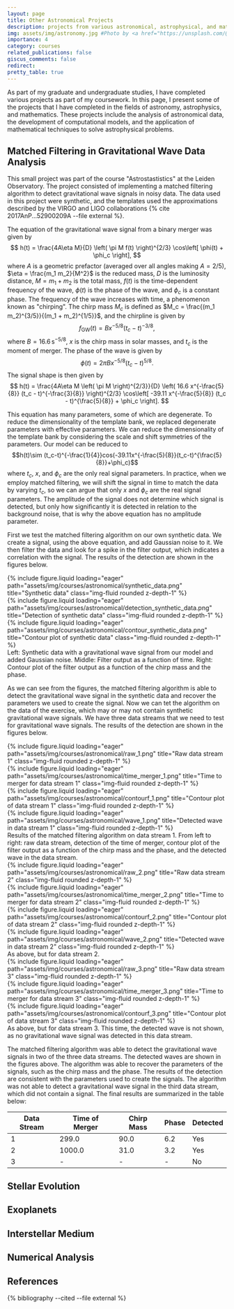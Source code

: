 ```yaml
---
layout: page
title: Other Astronomical Projects
description: projects from various astronomical, astrophysical, and mathematical courses
img: assets/img/astronomy.jpg #Photo by <a href="https://unsplash.com/@grakozy?utm_content=creditCopyText&utm_medium=referral&utm_source=unsplash">Greg Rakozy</a> on <a href="https://unsplash.com/photos/silhouette-photography-of-person-oMpAz-DN-9I?utm_content=creditCopyText&utm_medium=referral&utm_source=unsplash">Unsplash</a>
importance: 4
category: courses
related_publications: false
giscus_comments: false
redirect:
pretty_table: true
---
```


As part of my graduate and undergraduate studies, I have completed various projects as part of my coursework. In this page, I present some of the projects that I have completed in the fields of astronomy, astrophysics, and mathematics. These projects include the analysis of astronomical data, the development of computational models, and the application of mathematical techniques to solve astrophysical problems.

## Matched Filtering in Gravitational Wave Data Analysis

<!-- Tutorial on the essentials of gravitational wave detection (2020)
This tutorial focuses on an idealized detection of gravitational waves emitted during the inspiral
and merger of compact binary objects. The used data are synthetic, and the templates use the
approximations described by VIRGO and LIGO in Ann. Phys. 529 (2017).
Exercise 1: Gravitational wave signals . . . . . . . . . . . . . . . . . . . . . . . . . . . . . . . . . . .
We focus on the inspiral and merger of two compact objects, e.g. two black holes or two neutron stars. From
the masses m1 and m2 , we define the total mass M = m1 + m2 and the reduced mass,
η=
m1 m2
.
M2
(1)
Let then D be the (luminosity-)distance of the event, and let A be a geometric prefactor which depends on
the relative orientation between the merging system and the interferometric detector. (Averaging over all
angles, one has A = 2/5.)
The natural data domain of gravitational wave interferometers is the time domain: The interferometers de-
tect a strain h, as a function of time t1 . A gravitational wave signal from a binary merger can be represented
in the time domain as
2
4AηM
h(t) =
(2)
[πM f (t)] 3 cos[φ(t) + φc ].
D
The function f (t) describes how the wave frequency increases with time. Gravitational waves are quadrupo-
lar, and the quadrupole moment of a binary system has spin-2. Consequently, the wave frequency is twice
the orbital frequency of the inspiralling objects. The function
Z t
φ(t) = 2π
f (t0 )dt0 ,
(3)
tracks the progress of the objects on their orbits; hence the integral.
1) Scaling relations: Explain why the amplitude of the strain increases proportional to η, M and A, and
why it decreases inversely with D.
2) Chirping: Employ Keplerian dynamics to explain how the ‘chirping’ of gravitational waves arises.
Chirping describes the increase of frequency f as a function of time.
3) Computing the chirpline: We introduce the ‘chirp mass’ as
M=
1
(m1 m2 )3/5
.
(m1 + m2 )1/5
The t here used, is calendar time on Earth.
Page 1 of 3
(4)Advanced Astrostatistics
Lecturer: Dr. Elena Sellentin
Fig. 1: Left: Chirpline (red overlay), as computed from f (t) given in Eq. (5). The background is the original plot
from Abbott et al., Phys Rev. Lett. 116 (2016).
Right: Exemplary templates of gravitational wave forms resulting from our approximations. The ringdown is
missing, but the acceleration of the phase during the inspiral is included. The legend indicates the chirp mass
M, and merger takes place at tc = 10s.
This leads to the ‘chirpline’ which relates chirp mass and timevolution of the frequency


1
GM −5/8
fGW (t) =
(tc − t)−3/8 ,
40π
c3
(5)
where tc is the moment of merger. Expressing the chirp mass in multiples of solar masses, M = xM , and
plugging in G and c, the chirpline facilitates to
fGW (t) = B x−5/8 (tc − t)−3/8 ,
B = 16.6 s−5/8 .
(6)
The units of B are seconds to the −5/8, such that the units of f are correctly in Hertz. Typical values for x
are 20-40 (solar masses). For the phase of the cosine, we require the integral of Eq. (6) which is
 
3
−5/8
φ(t) = 2πBx
−
(tc − t)5/8 .
(7)
8
• Plot the chirplines Eq. (6) for different masses x and merger times tc . You will recognize the typical
upsweep in frequency prior to merger, as also visible in the original LIGO data, see Fig. 1.
• Plug the chirpline (Eq. 6), and the phase (Eq. 7) into the strain equation (Eq. 2). Ignore the prefactor.
Plot strains h(t) for different values of x. You should get waves similar to the right panel of Fig. 1.
Outcome of the exercise: you have understood the essentials of Gravitational Wave scaling
relations. You are able to compute chirplines f (t) and detector strains h(t) for different chirp
masses.
Exercise 2: Creating a template bank for gravitational waves . . . . . . . . . . . .
Gravitational wave detection employs matched filtering, for which a template bank needs to be created
first. This bank hosts the variety of potential signal shapes and in this exercise we will learn the essentials
of how to create one.
In Exercise 1 we saw that the signal shape is given by
h(t) =
2
2
h
i
5
3
5
5
4AηM [πM ] 3 
3
16.6 x− 8 (tc − t)− 8
cos −39.11 x− 8 (tc − t) 8 + φc .
D
Page 2 of 3
(8)Advanced Astrostatistics
Lecturer: Dr. Elena Sellentin
1) Parameter study: Keeping all other parameters fixed, which effect does φc have? Keeping all other
parameters fixed, which effect does tc have, and which does x have?
2) Prior ranges: Which natural prior range does φc have? Given the LIGO and VIRGO sensitivities, which
sensible prior range can you introduce for x?
3) Scale and shift symmetries: Parameters which simply scale an amplitude, and parameters which
introduce mere shifts of the signal, are not regarded as real signal parameters in matched filtering. This
is because in matched filtering, the amplitude does not determine which signal is detected, but only how
significantly it is detected, in relation to the background noise. Shift parameters simply determine where
in the data stream a signal is found, but not which signal is found. For the gravitational waves, which
parameters are shift and scale parameters?
4) Dimensionality reduction: Efficient template banks sweep through as few parameters as possible.
Currently, Eq. (8) employs six parameters: m1 , m2 , A, D, tc , φc . These are too many. Investigate Eq. (8), and
find out which parameters are degenerate. Show that by replacing degenerate parameters with effective
parameters, you can reduce the dimensionality of your template bank from 6 to 22 . If you succeed to reduce
the dimensionality to 4 or 3 only, reconsider step (3).
5) Template spacing: Template spacing describes at which grid points between the prior boundaries tem-
plates are (pre-)computed. If the spacing is too large, the templates vary too rapidly and the detection
significance will decrease due to template mismatch. If the spacing is too small, the template bank will
be slow. Find sensible template spacings for your two parameters, by plotting how rapidly the templates
change as you vary the parameters.
Outcome of the exercise: you have created a template bank for gravitational waves. In the next
exercise, you can apply it to synthetic data.
Exercise 3: Filtering data streams for gravitational waves . . . . . . . . . . . . . . . .
The file ‘AllWithNoise.dat’ may or may not contain synthetic gravitational wave signals. These file sample
the time τ regularly (first column), but the initial time has been subtracted. This means the first column
is a time-window, where the original human-time starting point is irrelevant for this exercise. The second,
third and fourth columns store the strain h(τ ). The collapse time tc from Exercise 1 and 2 may take place
at any τ , so you will need to shift your signals as a function of tc .
1. Program up the matched-filter equations and sift through the three signals.
2. Plot the filter output as a function of time. A large spike in the filter output indicates a correlation
with the signal.
3. Find out how many gravitational waves are hidden in the three data streams. What are the parameters
(mass, collapse time, amplitude) of these gravitational waves? Give a best-fit and handwavy error
bars. (The full error bars would be determined in the follow-up analysis).
If you wish to restore the original amplitude of the signal, then the noise here added was uncorrelated
Gaussian noise of standard deviation σ = 0.2.
2
After detection, the in-depth analysis then uses the original physical parameters. -->

This small project was part of the course "Astrostastistics" at the Leiden Observatory. The project consisted of implementing a matched filtering algorithm to detect gravitational wave signals in noisy data. The data used in this project were synthetic, and the templates used the approximations described by the VIRGO and LIGO collaborations {% cite 2017AnP...52900209A --file external %}. 

The equation of the gravitational wave signal from a binary merger was given by
$$ h(t) = \frac{4A\eta M}{D} \left( \pi M f(t) \right)^{2/3} \cos\left[ \phi(t) + \phi_c \right], $$
where $A$ is a geometric prefactor (averaged over all angles making $A = 2/5$), $\eta = \frac{m_1 m_2}{M^2}$ is the reduced mass, $D$ is the luminosity distance, $M = m_1 + m_2$ is the total mass, $f(t)$ is the time-dependent frequency of the wave, $\phi(t)$ is the phase of the wave, and $\phi_c$ is a constant phase. The frequency of the wave increases with time, a phenomenon known as "chirping". The chirp mass $M_c$ is defined as $M_c = \frac{(m_1 m_2)^{3/5}}{(m_1 + m_2)^{1/5}}$, and the chirpline is given by
$$ f_{\text{GW}}(t) = B x^{-5/8} (t_c - t)^{-3/8}, $$
where $B = 16.6 \, \text{s}^{-5/8}$, $x$ is the chirp mass in solar masses, and $t_c$ is the moment of merger. The phase of the wave is given by
$$ \phi(t) = 2\pi B x^{-5/8} (t_c - t)^{5/8}. $$
The signal shape is then given by
$$ h(t) = \frac{4A\eta M \left( \pi M \right)^{2/3}}{D} \left( 16.6 x^{-\frac{5}{8}} (t_c - t)^{-\frac{3}{8}} \right)^{2/3} \cos\left[ -39.11 x^{-\frac{5}{8}} (t_c - t)^{\frac{5}{8}} + \phi_c \right]. $$

This equation has many parameters, some of which are degenerate. To reduce the dimensionality of the template bank, we replaced degenerate parameters with effective parameters. We can reduce the dimensionality of the template bank by considering the scale and shift symmetries of the parameters. Our model can be reduced to 
$$h(t)\sim (t_c-t)^{-\frac{1}{4}}cos(-39.11x^{-\frac{5}{8}}(t_c-t)^{\frac{5}{8}}+\phi_c)$$
where $t_c$, $x$, and $\phi_c$ are the only real signal parameters. In practice, when we employ matched filtering, we will shift the signal in time to match the data by varying $t_c$, so we can argue that only $x$ and $\phi_c$ are the real signal parameters. The amplitude of the signal does not determine which signal is detected, but only how significantly it is detected in relation to the background noise, that is why the above equation has no amplitude parameter.

First we test the matched filtering algorithm on our own synthetic data. We create a signal, using the above equation, and add Gaussian noise to it. We then filter the data and look for a spike in the filter output, which indicates a correlation with the signal. The results of the detection are shown in the figures below.

<div class="row">
    <div class="col-sm mt-3 mt-md-0">
        {% include figure.liquid loading="eager" path="assets/img/courses/astronomical/synthetic_data.png" title="Synthetic data" class="img-fluid rounded z-depth-1" %}
    </div>
    <div>
        {% include figure.liquid loading="eager" path="assets/img/courses/astronomical/detection_synthetic_data.png" title="Detection of synthetic data" class="img-fluid rounded z-depth-1" %}
    </div>
    <div>
        {% include figure.liquid loading="eager" path="assets/img/courses/astronomical/contour_synthetic_data.png" title="Contour plot of synthetic data" class="img-fluid rounded z-depth-1" %}
    </div>
</div>
<div class="caption">
    Left: Synthetic data with a gravitational wave signal from our model and added Gaussian noise. Middle: Filter output as a function of time. Right: Contour plot of the filter output as a function of the chirp mass and the phase.
</div>

As we can see from the figures, the matched filtering algorithm is able to detect the gravitational wave signal in the synthetic data and recover the parameters we used to create the signal. Now we can tet the algorithm on the data of the exercise, which may or may not contain synthetic gravitational wave signals. We have three data streams that we need to test for gravitational wave signals. The results of the detection are shown in the figures below.

<div class="row">
    <div class="col-sm mt-3 mt-md-0">
        {% include figure.liquid loading="eager" path="assets/img/courses/astronomical/raw_1.png" title="Raw data stream 1" class="img-fluid rounded z-depth-1" %}
    </div>
    <div>
        {% include figure.liquid loading="eager" path="assets/img/courses/astronomical/time_merger_1.png" title="Time to merger for data stream 1" class="img-fluid rounded z-depth-1" %}
    </div>
    <div>
        {% include figure.liquid loading="eager" path="assets/img/courses/astronomical/contourf_1.png" title="Contour plot of data stream 1" class="img-fluid rounded z-depth-1" %}
    </div>
    <div>
        {% include figure.liquid loading="eager" path="assets/img/courses/astronomical/wave_1.png" title="Detected wave in data stream 1" class="img-fluid rounded z-depth-1" %}
    </div>
</div>
<div class="caption">
    Results of the matched filtering algorithm on data stream 1. From left to right: raw data stream, detection of the time of merger, contour plot of the filter output as a function of the chirp mass and the phase, and the detected wave in the data stream.
</div>

<div class="row">
    <div class="col-sm mt-3 mt-md-0">
        {% include figure.liquid loading="eager" path="assets/img/courses/astronomical/raw_2.png" title="Raw data stream 2" class="img-fluid rounded z-depth-1" %}
    </div>
    <div>
        {% include figure.liquid loading="eager" path="assets/img/courses/astronomical/time_merger_2.png" title="Time to merger for data stream 2" class="img-fluid rounded z-depth-1" %}
    </div>
    <div>
        {% include figure.liquid loading="eager" path="assets/img/courses/astronomical/contourf_2.png" title="Contour plot of data stream 2" class="img-fluid rounded z-depth-1" %}
    </div>
    <div>
        {% include figure.liquid loading="eager" path="assets/img/courses/astronomical/wave_2.png" title="Detected wave in data stream 2" class="img-fluid rounded z-depth-1" %}
    </div>
</div>
<div class="caption">
    As above, but for data stream 2.
</div>

<div class="row">
    <div class="col-sm mt-3 mt-md-0">
        {% include figure.liquid loading="eager" path="assets/img/courses/astronomical/raw_3.png" title="Raw data stream 3" class="img-fluid rounded z-depth-1" %}
    </div>
    <div>
        {% include figure.liquid loading="eager" path="assets/img/courses/astronomical/time_merger_3.png" title="Time to merger for data stream 3" class="img-fluid rounded z-depth-1" %}
    </div>
    <div>
        {% include figure.liquid loading="eager" path="assets/img/courses/astronomical/contourf_3.png" title="Contour plot of data stream 3" class="img-fluid rounded z-depth-1" %}
    </div>
</div>
<div class="caption">
    As above, but for data stream 3. This time, the detected wave is not shown, as no gravitational wave signal was detected in this data stream.
</div>

The matched filtering algorithm was able to detect the gravitational wave signals in two of the three data streams. The detected waves are shown in the figures above. The algorithm was able to recover the parameters of the signals, such as the chirp mass and the phase. The results of the detection are consistent with the parameters used to create the signals. The algorithm was not able to detect a gravitational wave signal in the third data stream, which did not contain a signal. The final results are summarized in the table below:

| Data Stream | Time of Merger | Chirp Mass | Phase | Detected |
|-------------|----------------|------------|-------|----------|
| 1           | 299.0          | 90.0       | 6.2   | Yes      |
| 2           | 1000.0         | 31.0       | 3.2   | Yes      |
| 3           | -              | -          | -     | No       |


## Stellar Evolution



## Exoplanets



## Interstellar Medium



## Numerical Analysis



## References

{% bibliography --cited --file external %}
